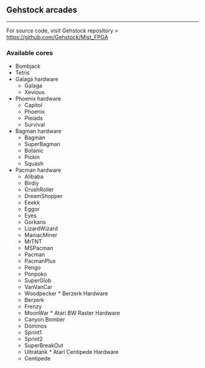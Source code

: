 ## Gehstock arcades
-----------------

For source code, visit Gehstock repository > https://github.com/Gehstock/Mist_FPGA

### Available cores
   * Bombjack
   * Tetris
   * Galaga hardware
      * Galaga
      * Xevious
   * Phoenix hardware
      * Capitol
      * Phoenix
      * Pleiads
      * Survival
   * Bagman hardware
      * Bagman
      * SuperBagman
      * Botanic
      * Pickin
      * Squash
   * Pacman hardware
      * Alibaba
      * Birdiy
      * CrushRoller
      * DreamShopper
      * Eeekk
      * Eggor
      * Eyes
      * Gorkans
      * LizardWizard
      * ManiacMiner
      * MrTNT
      * MSPacman
      * Pacman
      * PacmanPlus
      * Pengo
      * Ponpoko
      * SuperGlob
      * VanVanCar
      * Woodpecker
    * Berzerk Hardware
      * Berzerk
      * Frenzy
      * MoonWar
    * Atari BW Raster Hardware
      * Canyon Bomber
      * Dominos
      * Sprint1
      * Sprint2
      * SuperBreakOut
      * Ultratank
    * Atari Centipede Hardware
      * Centipede
    
      
